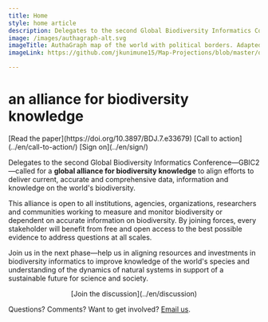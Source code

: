 ```yaml
---
title: Home
style: home article
description: Delegates to the second Global Biodiversity Informatics Conference (GBIC2) called for a global alliance for biodiversity knowledge to align efforts to deliver current, accurate and comprehensive data, information and knowledge on the world's biodiversity. 
image: /images/authagraph-alt.svg
imageTitle: AuthaGraph map of the world with political borders. Adapted from Justin Kunimune, licensed under CC BY-SA 4.0.
imageLink: https://github.com/jkunimune15/Map-Projections/blob/master/output/AuthaGraph.svg

---
```

an alliance for biodiversity knowledge
===================

<p class="buttons">
[Read the paper](https://doi.org/10.3897/BDJ.7.e33679)
[Call to action](../en/call-to-action/)
[Sign on](../en/sign/)
</p>

Delegates to the second Global Biodiversity Informatics Conference—GBIC2—called for a __global alliance for biodiversity knowledge__ to align efforts to deliver current, accurate and comprehensive data, information and knowledge on the world's biodiversity. 

This alliance is open to all institutions, agencies, organizations, researchers and communities working to measure and monitor biodiversity or dependent on accurate information on biodiversity. By joining forces, every stakeholder will benefit from free and open access to the best possible evidence to address questions at all scales.

Join us in the next phase—help us in aligning resources and investments in biodiversity informatics to improve knowledge of the world's species and understanding of the dynamics of natural systems in support of a sustainable future for science and society.

<p class="buttons" align="center">
[Join the discussion](../en/discussion)
</p>

Questions? Comments? Want to get involved? [Email us](mailto:alliance@gbif.org).